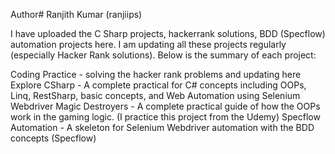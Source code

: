 Author# Ranjith Kumar (ranjiips)

I have uploaded the C Sharp projects, hackerrank solutions, BDD (Specflow) automation projects here. 
I am updating all these projects regularly (especially Hacker Rank solutions).
Below is the summary of each project:

Coding Practice - solving the hacker rank problems and updating here
Explore CSharp - A complete practical for C# concepts including OOPs, Linq, RestSharp, basic concepts, and Web Automation using Selenium Webdriver
Magic Destroyers - A complete practical guide of how the OOPs work in the gaming logic. (I practice this project from the Udemy)
Specflow Automation - A skeleton for Selenium Webdriver automation with the BDD concepts (Specflow)
